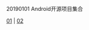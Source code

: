 
20190101 Android开源项目集合

[01](https://github.com/Trinea/android-open-project/blob/master/README.md)
|
[02](https://juejin.im/entry/58ba1cf72f301e006c5f4774)

